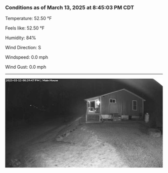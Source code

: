 ### Conditions as of March 13, 2025 at 8:45:03 PM CDT 

Temperature: 52.50 &deg;F

Feels like: 52.50 &deg;F

Humidity: 84%

Wind Direction: S

Windspeed: 0.0 mph

Wind Gust: 0.0 mph

---

<img src="./images/latest.jpeg"/>

